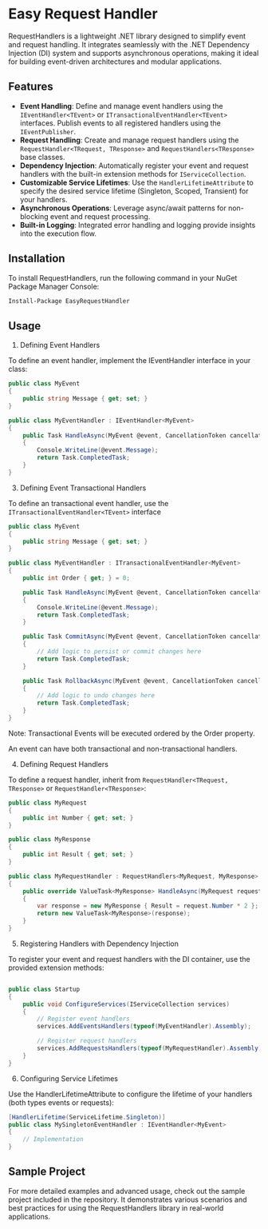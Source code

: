 # Easy Request Handler

RequestHandlers is a lightweight .NET library designed to simplify event and request handling. It integrates seamlessly with the .NET Dependency Injection (DI) system and supports asynchronous operations, making it ideal for building event-driven architectures and modular applications.

## Features

- **Event Handling**: Define and manage event handlers using the `IEventHandler<TEvent>` or `ITransactionalEventHandler<TEvent>` interfaces. Publish events to all registered handlers using the `IEventPublisher`.
- **Request Handling**: Create and manage request handlers using the `RequestHandler<TRequest, TResponse>` and `RequestHandlers<TResponse>` base classes.
- **Dependency Injection**: Automatically register your event and request handlers with the built-in extension methods for `IServiceCollection`.
- **Customizable Service Lifetimes**: Use the `HandlerLifetimeAttribute` to specify the desired service lifetime (Singleton, Scoped, Transient) for your handlers.
- **Asynchronous Operations**: Leverage async/await patterns for non-blocking event and request processing.
- **Built-in Logging**: Integrated error handling and logging provide insights into the execution flow.

## Installation

To install RequestHandlers, run the following command in your NuGet Package Manager Console:

```sh
Install-Package EasyRequestHandler
```

## Usage
1. Defining Event Handlers

To define an event handler, implement the IEventHandler<TEvent> interface in your class:

``` csharp
public class MyEvent
{
    public string Message { get; set; }
}

public class MyEventHandler : IEventHandler<MyEvent>
{
    public Task HandleAsync(MyEvent @event, CancellationToken cancellationToken)
    {
        Console.WriteLine(@event.Message);
        return Task.CompletedTask;
    }
}
```

3. Defining Event Transactional Handlers

To define an transactional event handler, use the `ITransactionalEventHandler<TEvent>` interface

``` csharp
public class MyEvent
{
    public string Message { get; set; }
}

public class MyEventHandler : ITransactionalEventHandler<MyEvent>
{
    public int Order { get; } = 0;

    public Task HandleAsync(MyEvent @event, CancellationToken cancellationToken)
    {
        Console.WriteLine(@event.Message);
        return Task.CompletedTask;
    }

    public Task CommitAsync(MyEvent @event, CancellationToken cancellationToken)
    {
        // Add logic to persist or commit changes here
        return Task.CompletedTask;
    }

    public Task RollbackAsync(MyEvent @event, CancellationToken cancellationToken)
    {
        // Add logic to undo changes here
        return Task.CompletedTask;
    }
}
```

Note: Transactional Events will be executed ordered by the Order property. 

An event can have both transactional and non-transactional handlers.

4. Defining Request Handlers

To define a request handler, inherit from `RequestHandler<TRequest, TResponse>` or `RequestHandler<TResponse>`:

```csharp
public class MyRequest
{
    public int Number { get; set; }
}

public class MyResponse
{
    public int Result { get; set; }
}

public class MyRequestHandler : RequestHandlers<MyRequest, MyResponse>
{
    public override ValueTask<MyResponse> HandleAsync(MyRequest request, CancellationToken cancellationToken = default)
    {
        var response = new MyResponse { Result = request.Number * 2 };
        return new ValueTask<MyResponse>(response);
    }
}

```

5. Registering Handlers with Dependency Injection

To register your event and request handlers with the DI container, use the provided extension methods:

```csharp

public class Startup
{
    public void ConfigureServices(IServiceCollection services)
    {
        // Register event handlers
        services.AddEventsHandlers(typeof(MyEventHandler).Assembly);

        // Register request handlers
        services.AddRequestsHandlers(typeof(MyRequestHandler).Assembly);
    }
}

```

6. Configuring Service Lifetimes

Use the HandlerLifetimeAttribute to configure the lifetime of your handlers (both types events or requests):

```csharp
[HandlerLifetime(ServiceLifetime.Singleton)]
public class MySingletonEventHandler : IEventHandler<MyEvent>
{
    // Implementation
}

```

## Sample Project

For more detailed examples and advanced usage, check out the sample project included in the repository. It demonstrates various scenarios and best practices for using the RequestHandlers library in real-world applications.
